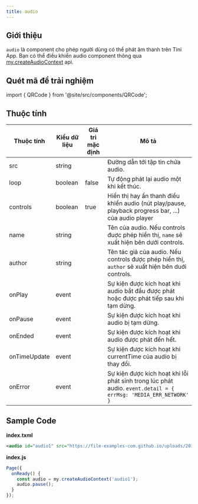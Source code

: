 ```yaml
---
title: audio
---
```


## Giới thiệu

`audio` là component cho phép người dùng có thể phát âm thanh trên Tini App. Bạn có thể điều khiển audio component thông qua [my.createAudioContext](/docs/api/media/audio/create-audio-context) api.

## Quét mã để trải nghiệm

import { QRCode } from '@site/src/components/QRCode';

<QRCode page="pages/component/basic/audio/index" />

## Thuộc tính

| Thuộc tính   | Kiểu dữ liệu | Giá tri mặc định | Mô tả                                                                                                           |
| ------------ | ------------ | ---------------- | --------------------------------------------------------------------------------------------------------------- |
| src          | string       |                  | Đường dẫn tới tập tin chứa audio.                                                                               |
| loop         | boolean      | false            | Tự động phát lại audio một khi kết thúc.                                                                        |
| controls     | boolean      | true             | Hiển thị hay ẩn thanh điều khiển audio (nút play/pause, playback progress bar, ...) của audio player            |
| name         | string       |                  | Tên của audio. Nếu controls đuợc phép hiển thị, `name` sẽ xuất hiện bên dưới controls.                          |
| author       | string       |                  | Tên tác giả của audio. Nếu controls được phép hiển thị, `author` sẽ xuất hiện bên duới controls.                |
| onPlay       | event        |                  | Sự kiện được kích hoạt khi audio bắt đầu được phát hoặc được phát tiếp sau khi tạm dừng.                        |
| onPause      | event        |                  | Sự kiện được kích hoạt khi audio bị tạm dừng.                                                                   |
| onEnded      | event        |                  | Sự kiện được kích hoạt khi audio được phát đến hết.                                                             |
| onTimeUpdate | event        |                  | Sự kiện được kích hoạt khi currentTime của audio bị thay đổi.                                                   |
| onError      | event        |                  | Sự kiện được kích hoạt khi lỗi phát sinh trong lúc phát audio. `event.detail = { errMsg: 'MEDIA_ERR_NETWORK' }` |

## Sample Code

**index.txml**

```xml
<audio id="audio1" src="https://file-examples-com.github.io/uploads/2017/11/file_example_MP3_5MG.mp3" name="Sample Audio" author="Unknown" />
```

**index.js**

```js
Page({
  onReady() {
    const audio = my.createAudioContext('audio1');
    audio.pause();
  }
});
```
